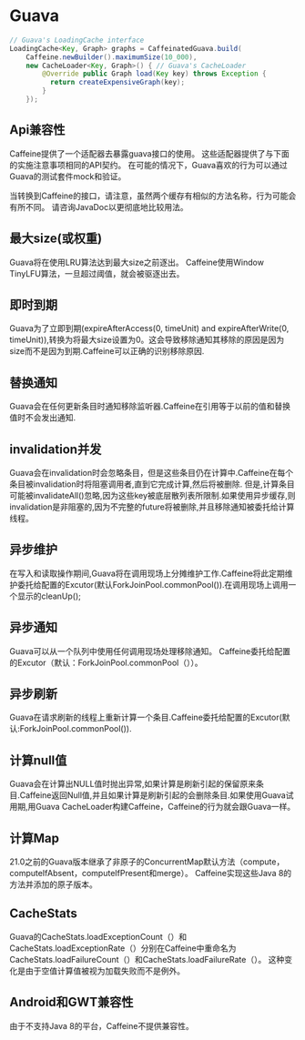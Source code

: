 # Guava

```java
// Guava's LoadingCache interface
LoadingCache<Key, Graph> graphs = CaffeinatedGuava.build(
    Caffeine.newBuilder().maximumSize(10_000),
    new CacheLoader<Key, Graph>() { // Guava's CacheLoader
        @Override public Graph load(Key key) throws Exception {
          return createExpensiveGraph(key);
        }
    });
```

## Api兼容性

Caffeine提供了一个适配器去暴露guava接口的使用。 这些适配器提供了与下面的实施注意事项相同的API契约。 在可能的情况下，Guava喜欢的行为可以通过Guava的测试套件mock和验证。

当转换到Caffeine的接口，请注意，虽然两个缓存有相似的方法名称，行为可能会有所不同。 请咨询JavaDoc以更彻底地比较用法。

## 最大size(或权重)

Guava将在使用LRU算法达到最大size之前逐出。 Caffeine使用Window TinyLFU算法，一旦超过阈值，就会被驱逐出去。

## 即时到期

Guava为了立即到期(expireAfterAccess(0, timeUnit) and expireAfterWrite(0, timeUnit)),转换为将最大size设置为0。这会导致移除通知其移除的原因是因为size而不是因为到期.Caffeine可以正确的识别移除原因.

## 替换通知

Guava会在任何更新条目时通知移除监听器.Caffeine在引用等于以前的值和替换值时不会发出通知.

## invalidation并发

Guava会在invalidation时会忽略条目，但是这些条目仍在计算中.Caffeine在每个条目被invalidation时将阻塞调用者,直到它完成计算,然后将被删除. 但是,计算条目可能被invalidateAll()忽略,因为这些key被底层散列表所限制.如果使用异步缓存,则invalidation是非阻塞的,因为不完整的future将被删除,并且移除通知被委托给计算线程。

## 异步维护

在写入和读取操作期间,Guava将在调用现场上分摊维护工作.Caffeine将此定期维护委托给配置的Excutor(默认ForkJoinPool.commonPool()).在调用现场上调用一个显示的cleanUp();

## 异步通知

Guava可以从一个队列中使用任何调用现场处理移除通知。 Caffeine委托给配置的Excutor（默认：ForkJoinPool.commonPool（））。

## 异步刷新

Guava在请求刷新的线程上重新计算一个条目.Caffeine委托给配置的Excutor(默认:ForkJoinPool.commonPool()).

## 计算null值

Guava会在计算出NULL值时抛出异常,如果计算是刷新引起的保留原来条目.Caffeine返回Null值,并且如果计算是刷新引起的会删除条目.如果使用Guava试用期,用Guava CacheLoader构建Caffeine，Caffeine的行为就会跟Guava一样。

## 计算Map

21.0之前的Guava版本继承了非原子的ConcurrentMap默认方法（compute，computeIfAbsent，computeIfPresent和merge）。 Caffeine实现这些Java 8的方法并添加的原子版本。

## CacheStats

Guava的CacheStats.loadExceptionCount（）和CacheStats.loadExceptionRate（）分别在Caffeine中重命名为CacheStats.loadFailureCount（）和CacheStats.loadFailureRate（）。 这种变化是由于空值计算值被视为加载失败而不是例外。

## Android和GWT兼容性

由于不支持Java 8的平台，Caffeine不提供兼容性。